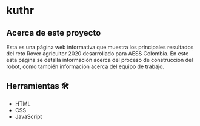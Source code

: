 # kuthr
## Acerca de este proyecto
Esta es una página web informativa que muestra los principales resultados del reto Rover agricultor 2020 desarrollado para AESS Colombia. En este esta página se detalla información acerca del proceso de construcción del robot, como también información acerca del equipo de trabajo.

## Herramientas 🛠️
- HTML
- CSS
- JavaScript


